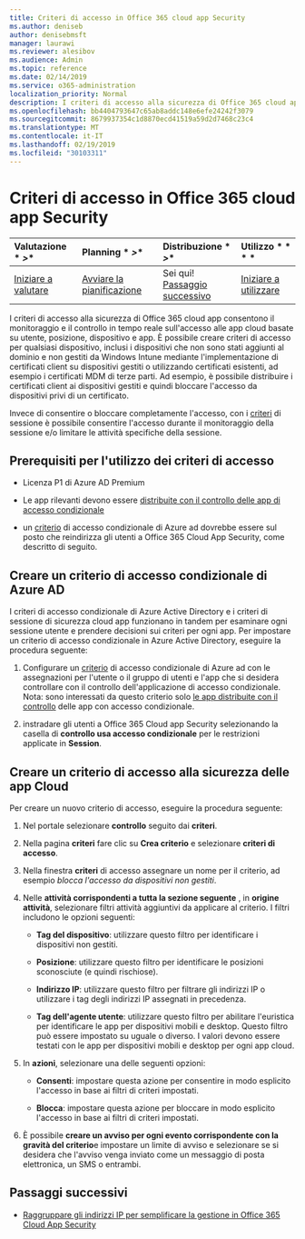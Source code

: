 ```yaml
---
title: Criteri di accesso in Office 365 cloud app Security
ms.author: deniseb
author: denisebmsft
manager: laurawi
ms.reviewer: alesibov
ms.audience: Admin
ms.topic: reference
ms.date: 02/14/2019
ms.service: o365-administration
localization_priority: Normal
description: I criteri di accesso alla sicurezza di Office 365 cloud app consentono il monitoraggio e il controllo in tempo reale sull'accesso alle app cloud basate su utente, posizione, dispositivo e app. È possibile creare criteri di accesso per qualsiasi dispositivo, inclusi i dispositivi che non sono stati aggiunti al dominio e non gestiti da Windows Intune mediante l'implementazione di certificati client su dispositivi gestiti o utilizzando certificati esistenti, ad esempio i certificati MDM di terze parti. Ad esempio, è possibile distribuire i certificati client ai dispositivi gestiti e quindi bloccare l'accesso da dispositivi privi di un certificato.
ms.openlocfilehash: bb4404793647c65ab8addc148e6efe24242f3079
ms.sourcegitcommit: 8679937354c1d8870ecd41519a59d2d7468c23c4
ms.translationtype: MT
ms.contentlocale: it-IT
ms.lasthandoff: 02/19/2019
ms.locfileid: "30103311"
---
```

# <a name="access-policies-in-office-365-cloud-app-security"></a>Criteri di accesso in Office 365 cloud app Security

|Valutazione * *\>**|Planning * *\>**|Distribuzione * *\>**|Utilizzo * * * *|
|:-----|:-----|:-----|:-----|
|[Iniziare a valutare](office-365-cas-overview.md) <br/> |[Avviare la pianificazione](get-ready-for-office-365-cas.md) <br/> |Sei qui!  <br/> [Passaggio successivo](group-your-ip-addresses-in-ocas.md) <br/> |[Iniziare a utilizzare](utilization-activities-for-ocas.md) <br/> |

I criteri di accesso alla sicurezza di Office 365 cloud app consentono il monitoraggio e il controllo in tempo reale sull'accesso alle app cloud basate su utente, posizione, dispositivo e app. È possibile creare criteri di accesso per qualsiasi dispositivo, inclusi i dispositivi che non sono stati aggiunti al dominio e non gestiti da Windows Intune mediante l'implementazione di certificati client su dispositivi gestiti o utilizzando certificati esistenti, ad esempio i certificati MDM di terze parti. Ad esempio, è possibile distribuire i certificati client ai dispositivi gestiti e quindi bloccare l'accesso da dispositivi privi di un certificato.

Invece di consentire o bloccare completamente l'accesso, con i [criteri](ocas-session-policies.md) di sessione è possibile consentire l'accesso durante il monitoraggio della sessione e/o limitare le attività specifiche della sessione.

## <a name="prerequisites-to-using-access-policies"></a>Prerequisiti per l'utilizzo dei criteri di accesso

- Licenza P1 di Azure AD Premium

- Le app rilevanti devono essere [distribuite con il controllo delle app di accesso condizionale](https://docs.microsoft.com/en-us/cloud-app-security/proxy-deployment-aad)

- un [criterio](https://docs.microsoft.com/azure/active-directory/active-directory-conditional-access-azure-portal) di accesso condizionale di Azure ad dovrebbe essere sul posto che reindirizza gli utenti a Office 365 Cloud App Security, come descritto di seguito.

## <a name="create-an-azure-ad-conditional-access-policy"></a>Creare un criterio di accesso condizionale di Azure AD

I criteri di accesso condizionale di Azure Active Directory e i criteri di sessione di sicurezza cloud app funzionano in tandem per esaminare ogni sessione utente e prendere decisioni sui criteri per ogni app. Per impostare un criterio di accesso condizionale in Azure Active Directory, eseguire la procedura seguente:

1. Configurare un [criterio](https://docs.microsoft.com/azure/active-directory/active-directory-conditional-access-azure-portal) di accesso condizionale di Azure ad con le assegnazioni per l'utente o il gruppo di utenti e l'app che si desidera controllare con il controllo dell'applicazione di accesso condizionale.<br>Nota: sono interessati da questo criterio solo [le app distribuite con il controllo](https://docs.microsoft.com/cloud-app-security/proxy-deployment-aad) delle app con accesso condizionale.

2. instradare gli utenti a Office 365 Cloud app Security selezionando la casella di **controllo usa accesso condizionale** per le restrizioni applicate in **Session**.

## <a name="create-a-cloud-app-security-access-policy"></a>Creare un criterio di accesso alla sicurezza delle app Cloud

Per creare un nuovo criterio di accesso, eseguire la procedura seguente:

1. Nel portale selezionare **controllo** seguito dai **criteri**.

2. Nella pagina **criteri** fare clic su **Crea criterio** e selezionare **criteri di accesso**.

3. Nella finestra **criteri** di accesso assegnare un nome per il criterio, ad esempio *blocca l'accesso da dispositivi non gestiti*.

4. Nelle **attività corrispondenti a tutta la sezione seguente** , in **origine attività**, selezionare filtri attività aggiuntivi da applicare al criterio. I filtri includono le opzioni seguenti:
    
    - **Tag del dispositivo**: utilizzare questo filtro per identificare i dispositivi non gestiti.
    
    - **Posizione**: utilizzare questo filtro per identificare le posizioni sconosciute (e quindi rischiose).
    
    - **Indirizzo IP**: utilizzare questo filtro per filtrare gli indirizzi IP o utilizzare i tag degli indirizzi IP assegnati in precedenza.
    
    - **Tag dell'agente utente**: utilizzare questo filtro per abilitare l'euristica per identificare le app per dispositivi mobili e desktop. Questo filtro può essere impostato su uguale o diverso. I valori devono essere testati con le app per dispositivi mobili e desktop per ogni app cloud.

5. In **azioni**, selezionare una delle seguenti opzioni:
    
    - **Consenti**: impostare questa azione per consentire in modo esplicito l'accesso in base ai filtri di criteri impostati.
    
    - **Blocca**: impostare questa azione per bloccare in modo esplicito l'accesso in base ai filtri di criteri impostati.

6. È possibile **creare un avviso per ogni evento corrispondente con la gravità del criterio**e impostare un limite di avviso e selezionare se si desidera che l'avviso venga inviato come un messaggio di posta elettronica, un SMS o entrambi.

## <a name="next-steps"></a>Passaggi successivi

- [Raggruppare gli indirizzi IP per semplificare la gestione in Office 365 Cloud App Security](group-your-ip-addresses-in-ocas.md)